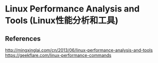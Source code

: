 # Linux Performance Analysis and Tools (Linux性能分析和工具)


## References

<http://mingxinglai.com/cn/2013/06/linux-performance-analysis-and-tools>
<https://geekflare.com/linux-performance-commands>
